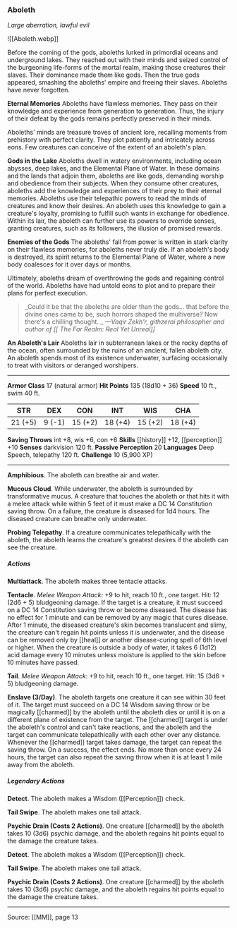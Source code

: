 ### Aboleth
_Large aberration, lawful evil_

![[Aboleth.webp]]

Before the coming of the gods, aboleths lurked in primordial oceans and underground lakes. They reached out with their minds and seized control of the burgeoning life-forms of the mortal realm, making those creatures their slaves. Their dominance made them like gods. Then the true gods appeared, smashing the aboleths' empire and freeing their slaves. Aboleths have never forgotten.

**Eternal Memories** Aboleths have flawless memories. They pass on their knowledge and experience from generation to generation. Thus, the injury of their defeat by the gods remains perfectly preserved in their minds.

Aboleths' minds are treasure troves of ancient lore, recalling moments from prehistory with perfect clarity. They plot patiently and intricately across eons. Few creatures can conceive of the extent of an aboleth's plan.

**Gods in the Lake** Aboleths dwell in watery environments, including ocean abysses, deep lakes, and the Elemental Plane of Water. In these domains and the lands that adjoin them, aboleths are like gods, demanding worship and obedience from their subjects. When they consume other creatures, aboleths add the knowledge and experiences of their prey to their eternal memories. Aboleths use their telepathic powers to read the minds of creatures and know their desires. An aboleth uses this knowledge to gain a creature's loyalty, promising to fulfill such wants in exchange for obedience. Within its lair, the aboleth can further use its powers to override senses, granting creatures, such as its followers, the illusion of promised rewards.



**Enemies of the Gods** The aboleths' fall from power is written in stark clarity on their flawless memories, for aboleths never truly die. If an aboleth's body is destroyed, its spirit returns to the Elemental Plane of Water, where a new body coalesces for it over days or months.

Ultimately, aboleths dream of overthrowing the gods and regaining control of the world. Aboleths have had untold eons to plot and to prepare their plans for perfect execution.




> _Could it be that the aboleths are older than the gods... that before the divine ones came to be, such horrors shaped the multiverse? Now there's a chilling thought.
_
> _—Vaqir Zekh'r, githzerai philosopher and author of [[ The Far Realm: Real Yet Unreal]]_


**An Aboleth's Lair** Aboleths lair in subterranean lakes or the rocky depths of the ocean, often surrounded by the ruins of an ancient, fallen aboleth city. An aboleth spends most of its existence underwater, surfacing occasionally to treat with visitors or deranged worshipers.




---

**Armor Class** 17 (natural armor)
**Hit Points** 135 (18d10 + 36)
**Speed** 10 ft., swim 40 ft.

| STR     | DEX     | CON     | INT     | WIS     | CHA     |
|---------|---------|---------|---------|---------|---------|
| 21 (+5) | 9 (-1) | 15 (+2) | 18 (+4) | 15 (+2) | 18 (+4) |

**Saving Throws** int +8, wis +6, con +6
**Skills** [[history]] +12, [[perception]] +10
**Senses** darkvision 120 ft.
**Passive Perception** 20
**Languages** Deep Speech, telepathy 120 ft.
**Challenge** 10 (5,900 XP)

---

**Amphibious**. The aboleth can breathe air and water.

**Mucous Cloud**. While underwater, the aboleth is surrounded by transformative mucus. A creature that touches the aboleth or that hits it with a melee attack while within 5 feet of it must make a DC 14 Constitution saving throw. On a failure, the creature is diseased for 1d4 hours. The diseased creature can breathe only underwater.

**Probing Telepathy**. If a creature communicates telepathically with the aboleth, the aboleth learns the creature's greatest desires if the aboleth can see the creature.

##### Actions
**Multiattack**. The aboleth makes three tentacle attacks.

**Tentacle**. _Melee Weapon Attack:_ +9 to hit, reach 10 ft., one target. Hit: 12 (2d6 + 5) bludgeoning damage. If the target is a creature, it must succeed on a DC 14 Constitution saving throw or become diseased. The disease has no effect for 1 minute and can be removed by any magic that cures disease. After 1 minute, the diseased creature's skin becomes translucent and slimy, the creature can't regain hit points unless it is underwater, and the disease can be removed only by [[heal]] or another disease-curing spell of 6th level or higher. When the creature is outside a body of water, it takes 6 (1d12) acid damage every 10 minutes unless moisture is applied to the skin before 10 minutes have passed.

**Tail**. _Melee Weapon Attack:_ +9 to hit, reach 10 ft., one target. Hit: 15 (3d6 + 5) bludgeoning damage.

**Enslave (3/Day)**. The aboleth targets one creature it can see within 30 feet of it. The target must succeed on a DC 14 Wisdom saving throw or be magically [[charmed]] by the aboleth until the aboleth dies or until it is on a different plane of existence from the target. The [[charmed]] target is under the aboleth's control and can't take reactions, and the aboleth and the target can communicate telepathically with each other over any distance. Whenever the [[charmed]] target takes damage, the target can repeat the saving throw. On a success, the effect ends. No more than once every 24 hours, the target can also repeat the saving throw when it is at least 1 mile away from the aboleth.

##### Legendary Actions
**Detect**. The aboleth makes a Wisdom ([[Perception]]) check.

**Tail Swipe**. The aboleth makes one tail attack.

**Psychic Drain (Costs 2 Actions)**. One creature [[charmed]] by the aboleth takes 10 (3d6) psychic damage, and the aboleth regains hit points equal to the damage the creature takes.

**Detect**. The aboleth makes a Wisdom ([[Perception]]) check.

**Tail Swipe**. The aboleth makes one tail attack.

**Psychic Drain (Costs 2 Actions)**. One creature [[charmed]] by the aboleth takes 10 (3d6) psychic damage, and the aboleth regains hit points equal to the damage the creature takes.


---

Source: [[MM]], page 13